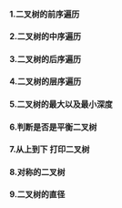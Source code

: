 
#### 1.二叉树的前序遍历
#### 2.二叉树的中序遍历
#### 3.二叉树的后序遍历
#### 4.二叉树的层序遍历
#### 5.二叉树的最大以及最小深度
#### 6.判断是否是平衡二叉树
#### 7.从上到下 打印二叉树
#### 8.对称的二叉树
#### 9.二叉树的直径
